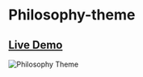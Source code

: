 # Philosophy-theme
## [Live Demo](http://philosophy.ashrafbd.com/)
![Philosophy Theme](assets/screenshot.jpg "Philosophy theme")
